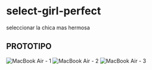 # select-girl-perfect
seleccionar la chica mas hermosa

PROTOTIPO
---

![MacBook Air - 1](https://github.com/glass2023/select-girl-perfect/assets/48957905/a4f5fe76-d145-4e15-8a81-0b30f562cfde)
![MacBook Air - 2](https://github.com/glass2023/select-girl-perfect/assets/48957905/1275b5fc-92cd-4920-b9aa-99bc026e3f95)
![MacBook Air - 3](https://github.com/glass2023/select-girl-perfect/assets/48957905/1d4be48e-f34f-4569-9154-9b77e0c4a8e8)

